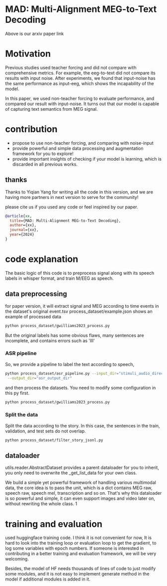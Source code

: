 # MAD: Multi-Alignment MEG-to-Text Decoding
Above is our arxiv paper link
# Motivation
Previous studies used teacher forcing and did not compare with 
comprehensive metrics. 
For example, the eeg-to-text did not compare its results with 
input noise. After experiments, we found that input-noise has 
the same performance as input-eeg, which shows the incapability
of the model.

In this paper, we used non-teacher forcing to evaluate performance,
and compared our result with input-noise. It turns out that 
our model is capable of capturing text semantics from MEG signal.

# contribution
* propose to use non-teacher forcing, and comparing with noise-input
* provide powerful and simple data processing and augmentation framework for you to explore!
* provide important insights of checking if your model is learning, which is 
discarded in all previous works.

## thanks 
Thanks to Yiqian Yang for writing all the code in this version, 
and we are having more partners in next version to serve for the community!

please cite us if you used any code or feel inspired by our paper.
```bib
@article{xx,
  title={MAD: Multi-Alignment MEG-to-Text Decoding},
  author={xx},
  journal={xx},
  year={2024}
}
```

# code explanation
The basic logic of this code is to preprocess signal along with 
its speech labels in whisper format, and train M/EEG as speech.

## data preprocessing
for paper version, it will extract signal and MEG according to 
time events in the dataset's original event.tsv
process_dataset/example.json shows an example of processed data
```bash
python process_dataset/gwilliams2023_process.py
```
But the original labels has some obvious flaws, many sentences
are incomplete, and contains errors such as 'III'

### ASR pipeline
So, we provide a pipeline to label the text according to speech,

```bash
python process_dataset/asr_pipeline.py --input_dir="stimuli_audio_directory"\
 --output_dir="asr_output_dir" 
```
and then process the datasets. You need to modify some configuration in this py first.
```bash
python process_dataset/gwilliams2023_process.py
```

### Split the data
Split the data according to the story. In this case, the sentences in the train, validation, and test sets do not overlap.
```bash
python process_dataset/filter_story_jsonl.py
```

## dataloader 
utils.reader.AbstractDataset provides a parent dataloader for you to inherit, 
you only need to overwrite the _get_list_data for your own class.

We build a simple yet powerful framework of handling various multimodal data, the core idea is to
pass the unit, which is a dict contains MEG raw, speech raw, speech mel, transcription and so on.
That's why this dataloader is so powerful and simple, it can even support images and video later on,
without rewriting the whole class. 1


# training and evaluation
used huggingface training code. I think it is not convenient for now,
It is hard to look into the training loop or evaluation loop to get
the gradient, to log some variables with epoch numbers. If someone is 
interested in contributing in a better training and evaluation framework,
we will be very welcoming. 

Besides, the model of HF needs thousands of lines of code to just modify 
some modules, and it is not easy to implement generate method in the model
if additional modules is added in it.






